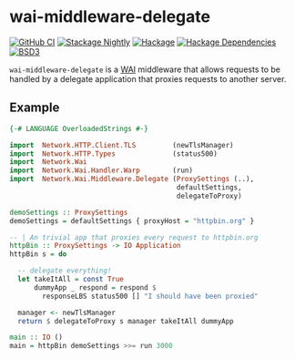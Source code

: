 # wai-middleware-delegate

[![GitHub CI](https://github.com/adetokunbo/wai-middleware-delegate/actions/workflows/ci.yml/badge.svg)](https://github.com/adetokunbo/wai-middleware-delegate/actions)
[![Stackage Nightly](http://stackage.org/package/wai-middleware-delegate/badge/nightly)](http://stackage.org/nightly/package/wai-middleware-delegate)
[![Hackage][hackage-badge]][hackage]
[![Hackage Dependencies][hackage-deps-badge]][hackage-deps]
[![BSD3](https://img.shields.io/badge/license-BSD3-green.svg?dummy)](https://github.com/adetokunbo/wai-middleware-delegate/blob/master/LICENSE)

`wai-middleware-delegate` is a [WAI][1] middleware that allows requests to be
handled by a delegate application that proxies requests to another server.


## Example

```haskell
{-# LANGUAGE OverloadedStrings #-}

import  Network.HTTP.Client.TLS         (newTlsManager)
import  Network.HTTP.Types              (status500)
import  Network.Wai
import  Network.Wai.Handler.Warp        (run)
import  Network.Wai.Middleware.Delegate (ProxySettings (..),
                                         defaultSettings,
                                         delegateToProxy)

demoSettings :: ProxySettings
demoSettings = defaultSettings { proxyHost = "httpbin.org" }

-- | An trivial app that proxies every request to httpbin.org
httpBin :: ProxySettings -> IO Application
httpBin s = do

  -- delegate everything!
  let takeItAll = const True
      dummyApp _ respond = respond $
        responseLBS status500 [] "I should have been proxied"

  manager <- newTlsManager
  return $ delegateToProxy s manager takeItAll dummyApp

main :: IO ()
main = httpBin demoSettings >>= run 3000

```

[1]: https://hackage.haskell.org/package/wai
[hackage-deps-badge]: <https://img.shields.io/hackage-deps/v/wai-middleware-delegate.svg>
[hackage-deps]:       <http://packdeps.haskellers.com/feed?needle=wai-middleware-delegate>
[hackage-badge]:      <https://img.shields.io/hackage/v/wai-middleware-delegate.svg>
[hackage]:            <https://hackage.haskell.org/package/wai-middleware-delegate>

